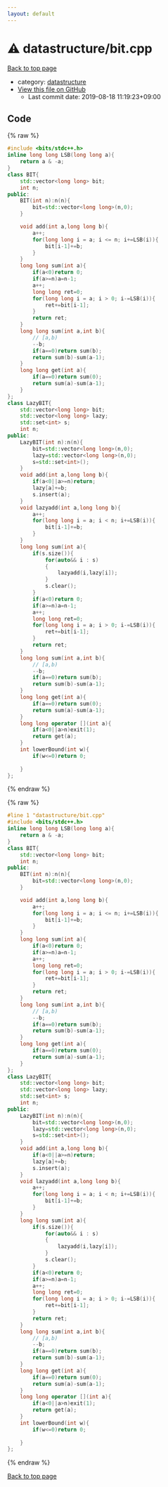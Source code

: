 ```yaml
---
layout: default
---
```


<!-- mathjax config similar to math.stackexchange -->
<script type="text/javascript" async
  src="https://cdnjs.cloudflare.com/ajax/libs/mathjax/2.7.5/MathJax.js?config=TeX-MML-AM_CHTML">
</script>
<script type="text/x-mathjax-config">
  MathJax.Hub.Config({
    TeX: { equationNumbers: { autoNumber: "AMS" }},
    tex2jax: {
      inlineMath: [ ['$','$'] ],
      processEscapes: true
    },
    "HTML-CSS": { matchFontHeight: false },
    displayAlign: "left",
    displayIndent: "2em"
  });
</script>

<script type="text/javascript" src="https://cdnjs.cloudflare.com/ajax/libs/jquery/3.4.1/jquery.min.js"></script>
<script src="https://cdn.jsdelivr.net/npm/jquery-balloon-js@1.1.2/jquery.balloon.min.js" integrity="sha256-ZEYs9VrgAeNuPvs15E39OsyOJaIkXEEt10fzxJ20+2I=" crossorigin="anonymous"></script>
<script type="text/javascript" src="../../assets/js/copy-button.js"></script>
<link rel="stylesheet" href="../../assets/css/copy-button.css" />


# :warning: datastructure/bit.cpp

<a href="../../index.html">Back to top page</a>

* category: <a href="../../index.html#8dc87745f885a4cc532acd7b15b8b5fe">datastructure</a>
* <a href="{{ site.github.repository_url }}/blob/master/datastructure/bit.cpp">View this file on GitHub</a>
    - Last commit date: 2019-08-18 11:19:23+09:00




## Code

<a id="unbundled"></a>
{% raw %}
```cpp
#include <bits/stdc++.h>
inline long long LSB(long long a){
    return a & -a;
}
class BIT{
    std::vector<long long> bit;
    int n;
public:
    BIT(int n):n(n){
        bit=std::vector<long long>(n,0);
    }

    void add(int a,long long b){
        a++;
        for(long long i = a; i <= n; i+=LSB(i)){
            bit[i-1]+=b;
        }
    }
    long long sum(int a){
        if(a<0)return 0;
        if(a>=n)a=n-1;
        a++;
        long long ret=0;
        for(long long i = a; i > 0; i-=LSB(i)){
            ret+=bit[i-1];
        }
        return ret;
    }
    long long sum(int a,int b){
        // [a,b)
        --b;
        if(a==0)return sum(b);
        return sum(b)-sum(a-1);
    }
    long long get(int a){
        if(a==0)return sum(0);
        return sum(a)-sum(a-1);
    }
};
class LazyBIT{
    std::vector<long long> bit;
    std::vector<long long> lazy;
    std::set<int> s;
    int n;
public:
    LazyBIT(int n):n(n){
        bit=std::vector<long long>(n,0);
        lazy=std::vector<long long>(n,0);
        s=std::set<int>();           
    }
    void add(int a,long long b){
        if(a<0||a>=n)return;
        lazy[a]+=b;
        s.insert(a);
    }
    void lazyadd(int a,long long b){
        a++;
        for(long long i = a; i < n; i+=LSB(i)){
            bit[i-1]+=b;
        }
    }
    long long sum(int a){
        if(s.size()){
            for(auto&& i : s)
            {
                lazyadd(i,lazy[i]);
            }
            s.clear();
        }
        if(a<0)return 0;
        if(a>=n)a=n-1;
        a++;
        long long ret=0;
        for(long long i = a; i > 0; i-=LSB(i)){
            ret+=bit[i-1];
        }
        return ret;
    }
    long long sum(int a,int b){
        // [a,b)
        --b;
        if(a==0)return sum(b);
        return sum(b)-sum(a-1);
    }
    long long get(int a){
        if(a==0)return sum(0);
        return sum(a)-sum(a-1);
    }
    long long operator [](int a){
        if(a<0||a>n)exit(1);
        return get(a);
    }
    int lowerBound(int w){
        if(w<=0)return 0;
        
    }
};
```
{% endraw %}

<a id="bundled"></a>
{% raw %}
```cpp
#line 1 "datastructure/bit.cpp"
#include <bits/stdc++.h>
inline long long LSB(long long a){
    return a & -a;
}
class BIT{
    std::vector<long long> bit;
    int n;
public:
    BIT(int n):n(n){
        bit=std::vector<long long>(n,0);
    }

    void add(int a,long long b){
        a++;
        for(long long i = a; i <= n; i+=LSB(i)){
            bit[i-1]+=b;
        }
    }
    long long sum(int a){
        if(a<0)return 0;
        if(a>=n)a=n-1;
        a++;
        long long ret=0;
        for(long long i = a; i > 0; i-=LSB(i)){
            ret+=bit[i-1];
        }
        return ret;
    }
    long long sum(int a,int b){
        // [a,b)
        --b;
        if(a==0)return sum(b);
        return sum(b)-sum(a-1);
    }
    long long get(int a){
        if(a==0)return sum(0);
        return sum(a)-sum(a-1);
    }
};
class LazyBIT{
    std::vector<long long> bit;
    std::vector<long long> lazy;
    std::set<int> s;
    int n;
public:
    LazyBIT(int n):n(n){
        bit=std::vector<long long>(n,0);
        lazy=std::vector<long long>(n,0);
        s=std::set<int>();           
    }
    void add(int a,long long b){
        if(a<0||a>=n)return;
        lazy[a]+=b;
        s.insert(a);
    }
    void lazyadd(int a,long long b){
        a++;
        for(long long i = a; i < n; i+=LSB(i)){
            bit[i-1]+=b;
        }
    }
    long long sum(int a){
        if(s.size()){
            for(auto&& i : s)
            {
                lazyadd(i,lazy[i]);
            }
            s.clear();
        }
        if(a<0)return 0;
        if(a>=n)a=n-1;
        a++;
        long long ret=0;
        for(long long i = a; i > 0; i-=LSB(i)){
            ret+=bit[i-1];
        }
        return ret;
    }
    long long sum(int a,int b){
        // [a,b)
        --b;
        if(a==0)return sum(b);
        return sum(b)-sum(a-1);
    }
    long long get(int a){
        if(a==0)return sum(0);
        return sum(a)-sum(a-1);
    }
    long long operator [](int a){
        if(a<0||a>n)exit(1);
        return get(a);
    }
    int lowerBound(int w){
        if(w<=0)return 0;
        
    }
};

```
{% endraw %}

<a href="../../index.html">Back to top page</a>

